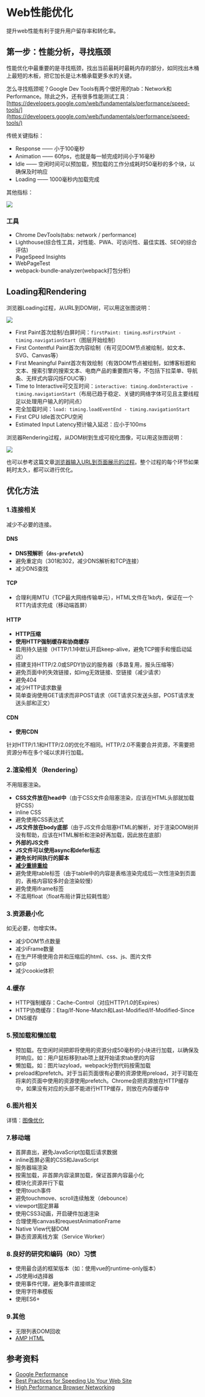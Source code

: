 # Web性能优化

提升web性能有利于提升用户留存率和转化率。

## 第一步：性能分析，寻找瓶颈

性能优化中最重要的是寻找瓶颈，找出当前最耗时最耗内存的部分，如同找出木桶上最短的木板，把它加长是让木桶承载更多水的关键。

怎么寻找瓶颈呢？Google Dev Tools有两个很好用的tab：Network和Performance。除此之外，还有很多性能测试工具：[https://developers.google.com/web/fundamentals/performance/speed-tools/](https://developers.google.com/web/fundamentals/performance/speed-tools/)

传统关键指标：
* Response —— 小于100毫秒
* Animation —— 60fps，也就是每一帧完成时间小于16毫秒
* Idle —— 空闲时间可以预加载，预加载的工作分成耗时50毫秒的多个块，以确保及时响应
* Loading —— 1000毫秒内加载完成

其他指标：

![](/assets/performance-indicator.png)

### 工具

* Chrome DevTools(tabs: network / performance)
* Lighthouse(综合性工具，对性能、PWA、可访问性、最佳实践、SEO的综合评估)
* PageSpeed Insights
* WebPageTest
* webpack-bundle-analyzer(webpack打包分析)


## Loading和Rendering

浏览器Loading过程，从URL到DOM树，可以用这张图说明：

![](/assets/timing-overview.png)

* First Paint首次绘制/白屏时间：`firstPaint: timing.msFirstPaint - timing.navigationStart`（图层开始绘制）
* First Contentful Paint首次内容绘制（有可见DOM节点被绘制，如文本、SVG、Canvas等）
* First Meaningful Paint首次有效绘制（有效DOM节点被绘制，如博客标题和文本、搜索引擎的搜索文本、电商产品的重要图片等，不包括下拉菜单、导航条、无样式内容闪烁FOUC等）
* Time to Interactive可交互时间：`interactive: timing.domInteractive - timing.navigationStart`（布局已趋于稳定、关键的网络字体可见且主要线程足以处理用户输入的时间点）
* 完全加载时间：`load: timing.loadEventEnd - timing.navigationStart`
* First CPU Idle首次CPU空闲
* Estimated Input Latency预计输入延迟：应小于100ms

浏览器Rendering过程，从DOM树到生成可视化图像，可以用这张图说明：

![](/assets/rendering-performance.png)

也可以参考这篇文章[浏览器输入URL到页面展示的过程](../端到端/浏览器输入URL到页面展示的过程.md)。整个过程的每个环节如果耗时太久，都可以进行优化。

## 优化方法

### 1.连接相关

减少不必要的连接。

#### DNS
* **DNS预解析（`dns-prefetch`）**
* 避免重定向（301和302，减少DNS解析和TCP连接）
* 减少DNS查找

#### TCP
* 合理利用MTU（TCP最大网络传输单元），HTML文件在1kb内，保证在一个RTT内请求完成（移动端首屏）

#### HTTP
* **HTTP压缩**
* **使用HTTP强制缓存和协商缓存**
* 启用持久链接（HTTP/1.1中默认开启keep-alive，避免TCP握手和慢启动延迟）
* 搭建支持HTTP/2.0或SPDY协议的服务器（多路复用，报头压缩等）
* 避免页面中的失效链接，如img无效链接、空链接（减少请求）
* 避免404
* 减少HTTP请求数量
* 简单查询使用GET请求而非POST请求（GET请求只发送头部，POST请求发送头部和正文）

#### CDN
* **使用CDN**

针对HTTP/1.1和HTTP/2.0的优化不相同。HTTP/2.0不需要合并资源，不需要把资源分布在多个域以求并行加载。

### 2.渲染相关（Rendering）

不用阻塞渲染。

* **CSS文件放在head中**（由于CSS文件会阻塞渲染，应该在HTML头部就加载好CSS）
* inline CSS
* 避免使用CSS表达式
* **JS文件放在body底部**（由于JS文件会阻塞HTML的解析，对于渲染DOM树并没有帮助，应该在HTML解析和渲染好再加载，因此放在底部）
* **外部的JS文件**
* **JS文件可以使用async和defer标志**
* **避免长时间执行的脚本**
* **[减少重排重绘](./重排重绘.md)**
* 避免使用table标签（由于table中的内容是表格渲染完成后一次性渲染到页面的，表格内容较多时会渲染较慢）
* 避免使用iframe标签
* 不滥用float（float布局计算比较耗性能）

### 3.资源最小化

如无必要，勿增实体。

* 减少DOM节点数量
* 减少iFrame数量
* 在生产环境使用合并和压缩后的html、css、js、图片文件
* gzip
* 减少cookie体积

### 4.缓存

* HTTP强制缓存：Cache-Control（对应HTTP/1.0的Expires）
* HTTP协商缓存：Etag/If-None-Match和Last-Modified/If-Modified-Since
* DNS缓存

### 5.预加载和懒加载

* 预加载。在空闲时间把即将使用的资源分成50毫秒的小块进行加载，以确保及时响应。如：用户鼠标移到tab项上就开始请求tab里的内容
* 懒加载。如：图片lazyload，webpack分割代码按需加载
* preload和prefetch。对于当前页面很有必要的资源使用preload，对于可能在将来的页面中使用的资源使用prefetch。Chrome会把资源放在HTTP缓存中，如果没有对应的头部不能进行HTTP缓存，则放在内存缓存中

### 6.图片相关

详情：[图像优化](./图像优化.md)

### 7.移动端

* 首屏直出，避免JavaScript加载后请求数据
* inline首屏必需的CSS和JavaScript
* 服务器端渲染
* 按需加载，非首屏内容滚屏加载，保证首屏内容最小化
* 模块化资源并行下载
* 使用touch事件
* 避免touchmove、scroll连续触发（debounce）
* viewport固定屏幕
* 使用CSS3动画，开启硬件加速渲染
* 合理使用canvas和requestAnimationFrame
* Native View代替DOM
* 静态资源离线方案（Service Worker）

### 8.良好的研究和编码（RD）习惯

* 使用最合适的框架版本（如：使用vue的runtime-only版本）
* JS使用id选择器
* 使用事件代理，避免事件直接绑定
* 使用字符串模板
* 使用ES6+

### 9.其他

* 无限列表DOM回收
* [AMP HTML](https://www.ampproject.org/)

## 参考资料

* [Google Performance](https://developers.google.com/web/fundamentals/performance/why-performance-matters/)
* [Best Practices for Speeding Up Your Web Site](https://developer.yahoo.com/performance/rules.html?guccounter=1)
* [High Performance Browser Networking](https://hpbn.co/)
